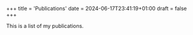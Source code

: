 +++
title = 'Publications'
date = 2024-06-17T23:41:19+01:00
draft = false
+++

This is a list of my publications.
